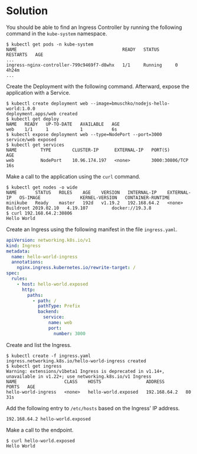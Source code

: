 # Solution

You should be able to find an Ingress Controller by running the following command in the `kube-system` namespace.

```
$ kubectl get pods -n kube-system
NAME                                        READY   STATUS      RESTARTS   AGE
...
ingress-nginx-controller-799c9469f7-d8whx   1/1     Running     0          4h24m
...
```

Create the Deployment with the following command. Afterward, expose the application with a Service.

```
$ kubectl create deployment web --image=bmuschko/nodejs-hello-world:1.0.0
deployment.apps/web created
$ kubectl get deploy
NAME   READY   UP-TO-DATE   AVAILABLE   AGE
web    1/1     1            1           6s
$ kubectl expose deployment web --type=NodePort --port=3000
service/web exposed
$ kubectl get services
NAME         TYPE        CLUSTER-IP      EXTERNAL-IP   PORT(S)          AGE
web          NodePort    10.96.174.197   <none>        3000:30806/TCP   16s
```

Make a call to the application using the `curl` command.

```
$ kubectl get nodes -o wide
NAME       STATUS   ROLES    AGE    VERSION   INTERNAL-IP    EXTERNAL-IP   OS-IMAGE               KERNEL-VERSION   CONTAINER-RUNTIME
minikube   Ready    master   192d   v1.19.2   192.168.64.2   <none>        Buildroot 2019.02.10   4.19.107         docker://19.3.8
$ curl 192.168.64.2:30806
Hello World
```

Create an Ingress using the following manifest in the file `ingress.yaml`.

```yaml
apiVersion: networking.k8s.io/v1
kind: Ingress
metadata:
  name: hello-world-ingress
  annotations:
    nginx.ingress.kubernetes.io/rewrite-target: /
spec:
  rules:
    - host: hello-world.exposed
      http:
        paths:
          - path: /
            pathType: Prefix
            backend:
              service:
                name: web
                port:
                  number: 3000
```

Create and list the Ingress.

```
$ kubectl create -f ingress.yaml
ingress.networking.k8s.io/hello-world-ingress created
$ kubectl get ingress
Warning: extensions/v1beta1 Ingress is deprecated in v1.14+, unavailable in v1.22+; use networking.k8s.io/v1 Ingress
NAME                  CLASS    HOSTS                 ADDRESS        PORTS   AGE
hello-world-ingress   <none>   hello-world.exposed   192.168.64.2   80      31s
```

Add the following entry to `/etc/hosts` based on the Ingress' IP address.

```
192.168.64.2 hello-world.exposed
```

Make a call to the endpoint.

```
$ curl hello-world.exposed
Hello World
```